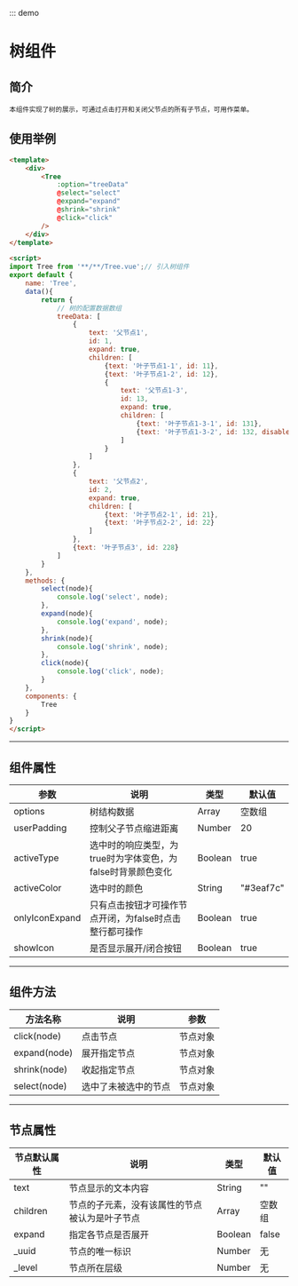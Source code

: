 

::: demo
# 树组件

## 简介
    本组件实现了树的展示，可通过点击打开和关闭父节点的所有子节点，可用作菜单。
<script>
    let treeData = ;
    module.exports = {
	name: 'Tree',
	data(){
		return {
            // 树的配置数据数组
			treeData: [
				{
					text: '父节点1',
					id: 1,
					expand: true,
					children: [
						{text: '叶子节点1-1', id: 11},
						{text: '叶子节点1-2', id: 12},
						{
							text: '父节点1-3',
							id: 13,
							expand: true,
							children: [
								{text: '叶子节点1-3-1', id: 131},
								{text: '叶子节点1-3-2', id: 132, disable: true},
							]
						}
					]
				},
				{
					text: '父节点2',
					id: 2,
					expand: true,
					children: [
						{text: '叶子节点2-1', id: 21},
						{text: '叶子节点2-2', id: 22}
					]
				},
				{text: '叶子节点3', id: 228}
			]
		}
	},
	methods: {
		select(node){
			console.log('select', node);
		},
		expand(node){
			console.log('expand', node);
		},
		shrink(node){
			console.log('shrink', node);
		},
		click(node){
			console.log('click', node);
		}
	},
	components: {
		Tree
	}
}
</script>


## 使用举例
```html
<template>
    <div>
        <Tree 
            :option="treeData"
            @select="select"
            @expand="expand"
            @shrink="shrink"
            @click="click"
        />
    </div>
</template>

<script>
import Tree from '**/**/Tree.vue';// 引入树组件
export default {
	name: 'Tree',
	data(){
		return {
            // 树的配置数据数组
			treeData: [
				{
					text: '父节点1',
					id: 1,
					expand: true,
					children: [
						{text: '叶子节点1-1', id: 11},
						{text: '叶子节点1-2', id: 12},
						{
							text: '父节点1-3',
							id: 13,
							expand: true,
							children: [
								{text: '叶子节点1-3-1', id: 131},
								{text: '叶子节点1-3-2', id: 132, disable: true},
							]
						}
					]
				},
				{
					text: '父节点2',
					id: 2,
					expand: true,
					children: [
						{text: '叶子节点2-1', id: 21},
						{text: '叶子节点2-2', id: 22}
					]
				},
				{text: '叶子节点3', id: 228}
			]
		}
	},
	methods: {
		select(node){
			console.log('select', node);
		},
		expand(node){
			console.log('expand', node);
		},
		shrink(node){
			console.log('shrink', node);
		},
		click(node){
			console.log('click', node);
		}
	},
	components: {
		Tree
	}
}
</script>
```  

---

## 组件属性

| 参数      | 说明                 | 类型    | 默认值 |
| --------- | ---------------------------- | ----------- | ----- |
|  options    |   树结构数据    |   Array  |  空数组 |
|  userPadding    |  控制父子节点缩进距离  |  Number   | 20 |
| activeType | 选中时的响应类型，为true时为字体变色，为false时背景颜色变化 | Boolean | true |
| activeColor | 选中时的颜色 | String | "#3eaf7c" |
| onlyIconExpand | 只有点击按钮才可操作节点开闭，为false时点击整行都可操作 | Boolean | true |
| showIcon | 是否显示展开/闭合按钮 | Boolean | true |

---

## 组件方法

| 方法名称   | 说明                             | 参数  |
| -------  | -------------------------------- | -------- |
| click(node) | 点击节点 | 节点对象 |
| expand(node) | 展开指定节点 | 节点对象 |
| shrink(node) | 收起指定节点 | 节点对象 |
| select(node) | 选中了未被选中的节点 | 节点对象 |  

---

## 节点属性
| 节点默认属性      | 说明                 | 类型    | 默认值 |
| --------- | ---------------------------- | ----------- | ----- |
|  text    |  节点显示的文本内容   | String   |  "" |
|  children    |  节点的子元素，没有该属性的节点被认为是叶子节点   | Array   |  空数组 |
|  expand    |  指定各节点是否展开   | Boolean   |  false |
|  _uuid    |  节点的唯一标识   | Number   |  无 |
|  _level    |  节点所在层级   | Number   |  无 |

